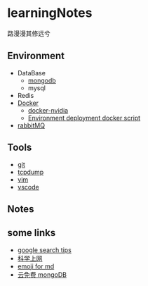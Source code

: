 # learningNotes

路漫漫其修远兮

## Environment

- DataBase
  - [mongodb](./environment/DB/MongoDB/mongdb.md)
  - mysql
- Redis
- [Docker](./environment/Docker/Docker%20ubuntu18.04安装.md)
  - [docker-nvidia](./environment/Docker/doker-nvidia.md)
  - [Environment deployment docker script](environment/docker-deploy.md)
- [rabbitMQ](./environment/MQ/rabbitMQ%20环境搭建.md)

## Tools

- [git](environment/tools/git/git.md)
- [tcpdump](environment/tools/tcpdump/tcpdump.md)
- [vim](environment/tools/vim/vim.md)
- [vscode](environment/tools/vscode/vscode.md)

## Notes

## some links

- [google search tips](https://www.lifehack.org/articles/technology/20-tips-use-google-search-efficiently.html)  
- [科学上网](https://www.jeffjade.com/2017/05/01/122-how-to-better-use-google_chrome/#more)
- [emoji for md](https://www.webfx.com/tools/emoji-cheat-sheet/)
- [云免费 mongoDB](https://www.mongodb.com/cloud/atlas)
